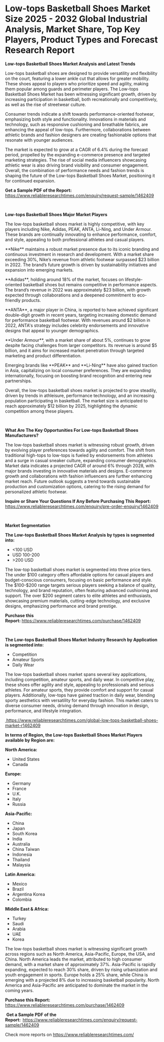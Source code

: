 <p><h1>Low-tops Basketball Shoes Market Size 2025 - 2032 Global Industrial Analysis, Market Share, Top Key Players, Product Types and Forecast Research Report</h1></p><p><strong>Low-tops Basketball Shoes Market Analysis and Latest Trends</strong></p>
<p><p>Low-tops basketball shoes are designed to provide versatility and flexibility on the court, featuring a lower ankle cut that allows for greater mobility. These shoes appeal to players who prioritize speed and agility, making them popular among guards and perimeter players. The Low-tops Basketball Shoes Market has been witnessing significant growth, driven by increasing participation in basketball, both recreationally and competitively, as well as the rise of streetwear culture.</p><p>Consumer trends indicate a shift towards performance-oriented footwear, emphasizing both style and functionality. Innovations in materials and technology, such as responsive cushioning and breathable fabrics, are enhancing the appeal of low-tops. Furthermore, collaborations between athletic brands and fashion designers are creating fashionable options that resonate with younger audiences.</p><p>The market is expected to grow at a CAGR of 6.4% during the forecast period, propelled by the expanding e-commerce presence and targeted marketing strategies. The rise of social media influencers showcasing athletic wear is also driving brand visibility and consumer engagement. Overall, the combination of performance needs and fashion trends is shaping the future of the Low-tops Basketball Shoes Market, positioning it for continued expansion.</p></p>
<p><strong>Get a Sample PDF of the Report:&nbsp;</strong> <a href="https://www.reliableresearchtimes.com/enquiry/request-sample/1462409?utm_campaign=2203&utm_medium=2&utm_source=Github&utm_content=ia&utm_term=05042025&utm_id=low-tops-basketball-shoes">https://www.reliableresearchtimes.com/enquiry/request-sample/1462409</a></p>
<p>&nbsp;</p>
<p><strong>Low-tops Basketball Shoes Major Market Players</strong></p>
<p><p>The low-tops basketball shoes market is highly competitive, with key players including Nike, Adidas, PEAK, ANTA, Li-Ning, and Under Armour. These brands are continually innovating to enhance performance, comfort, and style, appealing to both professional athletes and casual players.</p><p>**Nike** maintains a robust market presence due to its iconic branding and continuous investment in research and development. With a market share exceeding 30%, Nike’s revenue from athletic footwear surpassed $23 billion in 2022. The brand’s future growth is driven by sustainability initiatives and expansion into emerging markets.</p><p>**Adidas**, holding around 18% of the market, focuses on lifestyle-oriented basketball shoes but remains competitive in performance aspects. The brand’s revenue in 2022 was approximately $23 billion, with growth expected through collaborations and a deepened commitment to eco-friendly products.</p><p>**ANTA**, a major player in China, is reported to have achieved significant double-digit growth in recent years, targeting increasing domestic demand for performance basketball footwear. With revenues around $2 billion in 2022, ANTA's strategy includes celebrity endorsements and innovative designs that appeal to younger demographics.</p><p>**Under Armour**, with a market share of about 5%, continues to grow despite facing challenges from larger competitors. Its revenue is around $5 billion, and it aims for increased market penetration through targeted marketing and product differentiation.</p><p>Emerging brands like **PEAK** and **Li-Ning** have also gained traction in Asia, capitalizing on local consumer preferences. They are expanding internationally, focusing on boosting brand recognition and entering new partnerships.</p><p>Overall, the low-tops basketball shoes market is projected to grow steadily, driven by trends in athleisure, performance technology, and an increasing population participating in basketball. The market size is anticipated to reach approximately $12 billion by 2025, highlighting the dynamic competition among these players.</p></p>
<p>&nbsp;</p>
<p><strong>What Are The Key Opportunities For Low-tops Basketball Shoes Manufacturers?</strong></p>
<p><p>The low-tops basketball shoes market is witnessing robust growth, driven by evolving player preferences towards agility and comfort. The shift from traditional high-tops to low-tops is fueled by endorsements from athletes and a surge in casual sneaker culture, expanding consumer demographics. Market data indicates a projected CAGR of around 6% through 2028, with major brands investing in innovative materials and designs. E-commerce growth and collaborations with fashion influencers are further enhancing market reach. Future outlook suggests a trend towards sustainable production and customization options, catering to the rising demand for personalized athletic footwear.</p></p>
<p><strong>Inquire or Share Your Questions If Any Before Purchasing This Report:</strong> <a href="https://www.reliableresearchtimes.com/enquiry/pre-order-enquiry/1462409?utm_campaign=2203&utm_medium=2&utm_source=Github&utm_content=ia&utm_term=05042025&utm_id=low-tops-basketball-shoes">https://www.reliableresearchtimes.com/enquiry/pre-order-enquiry/1462409</a></p>
<p>&nbsp;</p>
<p><strong>Market Segmentation</strong></p>
<p><strong>The Low-tops Basketball Shoes Market Analysis by types is segmented into:</strong></p>
<p><ul><li><100 USD</li><li>USD 100-200</li><li>>200 USD</li></ul></p>
<p><p>The low-top basketball shoes market is segmented into three price tiers. The under $100 category offers affordable options for casual players and budget-conscious consumers, focusing on basic performance and style. The $100-$200 range targets serious players seeking a balance of quality, technology, and brand reputation, often featuring advanced cushioning and support. The over $200 segment caters to elite athletes and enthusiasts, showcasing premium materials, cutting-edge technology, and exclusive designs, emphasizing performance and brand prestige.</p></p>
<p><strong>Purchase this Report:&nbsp;</strong><a href="https://www.reliableresearchtimes.com/purchase/1462409?utm_campaign=2203&utm_medium=2&utm_source=Github&utm_content=ia&utm_term=05042025&utm_id=low-tops-basketball-shoes">https://www.reliableresearchtimes.com/purchase/1462409</a></p>
<p>&nbsp;</p>
<p><strong>The Low-tops Basketball Shoes Market Industry Research by Application is segmented into:</strong></p>
<p><ul><li>Competition</li><li>Amateur Sports</li><li>Daily Wear</li></ul></p>
<p><p>The low-tops basketball shoes market spans several key applications, including competition, amateur sports, and daily wear. In competitive play, these shoes offer agility and style, appealing to professionals and serious athletes. For amateur sports, they provide comfort and support for casual players. Additionally, low-tops have gained traction in daily wear, blending sporty aesthetics with versatility for everyday fashion. This market caters to diverse consumer needs, driving demand through innovation in design, performance, and lifestyle integration.</p></p>
<p><a href="https://www.reliableresearchtimes.com/global-low-tops-basketball-shoes-market-r1462409?utm_campaign=2203&utm_medium=2&utm_source=Github&utm_content=ia&utm_term=05042025&utm_id=low-tops-basketball-shoes">&nbsp;https://www.reliableresearchtimes.com/global-low-tops-basketball-shoes-market-r1462409</a></p>
<p><strong>In terms of Region, the Low-tops Basketball Shoes Market Players available by Region are:</strong></p>
<p>
    <p> <strong> North America: </strong>
        <ul>
            <li>United States</li>
            <li>Canada</li>
        </ul>
        </p> 
    <p> <strong> Europe: </strong>
        <ul>
            <li>Germany</li>
            <li>France</li>
            <li>U.K.</li>
            <li>Italy</li>
            <li>Russia</li>
        </ul>
        </p> 
    <p> <strong> Asia-Pacific: </strong>
        <ul>
            <li>China</li>
            <li>Japan</li>
            <li>South Korea</li>
            <li>India</li>
            <li>Australia</li>
            <li>China Taiwan</li>
            <li>Indonesia</li>
            <li>Thailand</li>
            <li>Malaysia</li>
        </ul>
        </p> 
    <p> <strong> Latin America: </strong>
        <ul>
            <li>Mexico</li>
            <li>Brazil</li>
            <li>Argentina Korea</li>
            <li>Colombia</li>
        </ul>
        </p> 
    <p> <strong> Middle East & Africa: </strong>
        <ul>
            <li>Turkey</li>
            <li>Saudi</li>
            <li>Arabia</li>
            <li>UAE</li>
            <li>Korea</li>
        </ul>
    </p>
    </p>
<p><p>The low-tops basketball shoes market is witnessing significant growth across regions such as North America, Asia-Pacific, Europe, the USA, and China. North America leads the market, attributed to high consumer demand, with a market share of approximately 37%. Asia-Pacific is rapidly expanding, expected to reach 30% share, driven by rising urbanization and youth engagement in sports. Europe holds a 25% share, while China is emerging with a projected 8% due to increasing basketball popularity. North America and Asia-Pacific are anticipated to dominate the market in the coming years.</p></p>
<p><strong>Purchase this Report: </strong><a href="https://www.reliableresearchtimes.com/purchase/1462409?utm_campaign=2203&utm_medium=2&utm_source=Github&utm_content=ia&utm_term=05042025&utm_id=low-tops-basketball-shoes">https://www.reliableresearchtimes.com/purchase/1462409</a></p>
<p>&nbsp;<strong>Get a Sample PDF of the Report:&nbsp;&nbsp;</strong><a href="https://www.reliableresearchtimes.com/enquiry/request-sample/1462409?utm_campaign=2203&utm_medium=2&utm_source=Github&utm_content=ia&utm_term=05042025&utm_id=low-tops-basketball-shoes">https://www.reliableresearchtimes.com/enquiry/request-sample/1462409</a></p>
<p><strong></strong></p>
<p>Check more reports on <a href="https://www.reliableresearchtimes.com/?utm_campaign=2203&utm_medium=2&utm_source=Github&utm_content=ia&utm_term=05042025&utm_id=low-tops-basketball-shoes">https://www.reliableresearchtimes.com/</a></p>